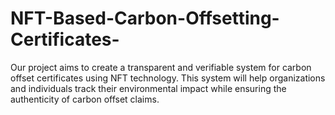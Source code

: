 # NFT-Based-Carbon-Offsetting-Certificates-
Our project aims to create a transparent and verifiable system for carbon offset certificates using NFT technology. This system will help organizations and individuals track their environmental impact while ensuring the authenticity of carbon offset claims.
